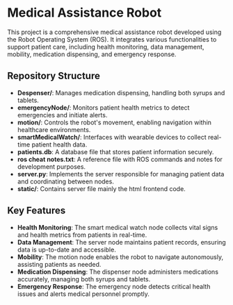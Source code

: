 # Medical Assistance Robot

This project is a comprehensive medical assistance robot developed using the Robot Operating System (ROS). It integrates various functionalities to support patient care, including health monitoring, data management, mobility, medication dispensing, and emergency response.

## Repository Structure

- **Despenser/**: Manages medication dispensing, handling both syrups and tablets.
- **emergencyNode/**: Monitors patient health metrics to detect emergencies and initiate alerts.
- **motion/**: Controls the robot's movement, enabling navigation within healthcare environments.
- **smartMedicalWatch/**: Interfaces with wearable devices to collect real-time patient health data.
- **patients.db**: A database file that stores patient information securely.
- **ros cheat notes.txt**: A reference file with ROS commands and notes for development purposes.
- **server.py**: Implements the server responsible for managing patient data and coordinating between nodes.
- **static/**: Contains server file mainly the html frontend code.


## Key Features

- **Health Monitoring**: The smart medical watch node collects vital signs and health metrics from patients in real-time.
- **Data Management**: The server node maintains patient records, ensuring data is up-to-date and accessible.
- **Mobility**: The motion node enables the robot to navigate autonomously, assisting patients as needed.
- **Medication Dispensing**: The dispenser node administers medications accurately, managing both syrups and tablets.
- **Emergency Response**: The emergency node detects critical health issues and alerts medical personnel promptly.


